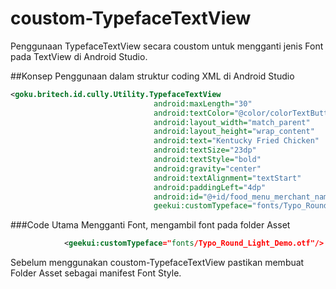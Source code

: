 # coustom-TypefaceTextView
Penggunaan TypefaceTextView secara coustom untuk mengganti jenis Font pada TextView di Android Studio.

##Konsep Penggunaan dalam struktur coding XML di Android Studio

``` xml
<goku.britech.id.cully.Utility.TypefaceTextView
                                android:maxLength="30"
                                android:textColor="@color/colorTextButton"
                                android:layout_width="match_parent"
                                android:layout_height="wrap_content"
                                android:text="Kentucky Fried Chicken"
                                android:textSize="23dp"
                                android:textStyle="bold"
                                android:gravity="center"
                                android:textAlignment="textStart"
                                android:paddingLeft="4dp"
                                android:id="@+id/food_menu_merchant_name"
                                geekui:customTypeface="fonts/Typo_Round_Light_Demo.otf"/>
```

###Code Utama Mengganti Font, mengambil font pada folder Asset
``` xml 
			<geekui:customTypeface="fonts/Typo_Round_Light_Demo.otf"/>
```

Sebelum menggunakan coustom-TypefaceTextView pastikan membuat Folder Asset sebagai manifest Font Style.
